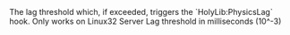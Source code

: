 <function name="SetLagThreshold" parent="physenv" type="libraryfunc">
	<description>
		The lag threshold which, if exceeded, triggers the `HolyLib:PhysicsLag` hook.
		<note>
			Only works on Linux32
		</note>
		<added version="0.7"></added>
	</description>
	<realm>Server</realm>
	<args>
		<arg name="ms" type="number">Lag threshold in milliseconds (10^-3)</arg>
	</args>
</function>